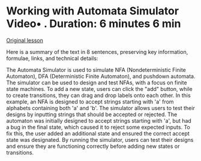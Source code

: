 # Working with Automata Simulator Video• . Duration: 6 minutes 6 min

[Original lesson](https://www.coursera.org/learn/uol-fundamentals-of-computer-science/lecture/uqcTy/working-with-automata-simulator)

Here is a summary of the text in 8 sentences, preserving key information, formulae, links, and technical details:

The Automata Simulator is used to simulate NFA (Nondeterministic Finite Automaton), DFA (Deterministic Finite Automaton), and pushdown automata. The simulator can be used to design and test NFAs, with a focus on finite state machines. To add a new state, users can click the "add" button, while to create transitions, they can drag and drop labels onto each other. In this example, an NFA is designed to accept strings starting with 'a' from alphabets containing both 'a' and 'b'. The simulator allows users to test their designs by inputting strings that should be accepted or rejected. The automaton was initially designed to accept strings starting with 'a', but had a bug in the final state, which caused it to reject some expected inputs. To fix this, the user added an additional state and ensured the correct accept state was designated. By running the simulator, users can test their designs and ensure they are functioning correctly before adding new states or transitions.

